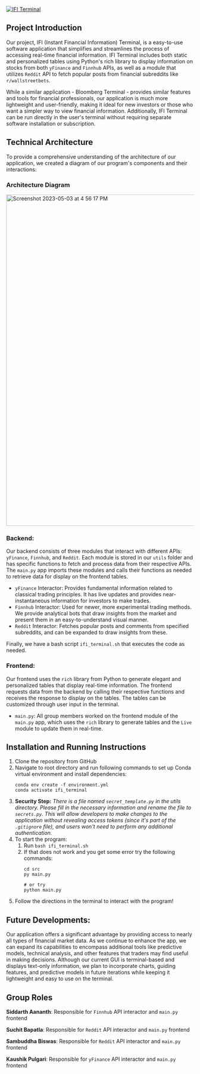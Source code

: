 [![IFI Terminal](https://user-images.githubusercontent.com/90290549/236655150-322af4b7-b1e3-4fb0-afdf-95629e3d1302.png)](https://drive.google.com/file/d/1jaHfjvsNJg4x4zcLPFz05_uAKi_7Y6Ny/view)

## Project Introduction

Our project, IFI (Instant Financial Information) Terminal, is a easy-to-use software application that simplifies and streamlines the process of accessing real-time financial information. IFI Terminal includes both static and personalized tables using Python's rich library to display information on stocks from both `yFinance` and `Finnhub` APIs, as well as a module that utilizes `Reddit` API to fetch popular posts from financial subreddits like `r/wallstreetbets`.

While a similar application - Bloomberg Terminal - provides similar features and tools for financial professionals, our application is much more lightweight and user-friendly, making it ideal for new investors or those who want a simpler way to view financial information. Additionally, IFI Terminal can be run directly in the user's terminal without requiring separate software installation or subscription.

## Technical Architecture

To provide a comprehensive understanding of the architecture of our application, we created a diagram of our program's components and their interactions:

### Architecture Diagram

<img width="889" alt="Screenshot 2023-05-03 at 4 56 17 PM" src="https://user-images.githubusercontent.com/90290549/236059501-a16a5165-55a7-4775-82e8-fc78b1f08a9b.png">

### Backend:

Our backend consists of three modules that interact with different APIs: `yFinance`, `Finnhub`, and `Reddit`. Each module is stored in our `utils` folder and has specific functions to fetch and process data from their respective APIs. The `main.py` app imports these modules and calls their functions as needed to retrieve data for display on the frontend tables.

- `yFinance` Interactor: Provides fundamental information related to classical trading principles. It has live updates and provides near-instantaneous information for investors to make trades.
- `Finnhub` Interactor: Used for newer, more experimental trading methods. We provide analytical bots that draw insights from the market and present them in an easy-to-understand visual manner.
- `Reddit` Interactor: Fetches popular posts and comments from specified subreddits, and can be expanded to draw insights from these.

Finally, we have a bash script `ifi_terminal.sh` that executes the code as needed.

### Frontend:

Our frontend uses the `rich` library from Python to generate elegant and personalized tables that display real-time information. The frontend requests data from the backend by calling their respective functions and receives the response to display on the tables. The tables can be customized through user input in the terminal.

- `main.py`: All group members worked on the frontend module of the `main.py` app, which uses the `rich` library to generate tables and the `Live` module to update them in real-time.

## Installation  and Running Instructions

1. Clone the repository from GitHub
2. Navigate to root directory and run following commands to set up Conda virtual environment and install dependencies:
   ```
   conda env create -f environment.yml
   conda activate ifi_terminal
   ```
3. **Security Step:** *There is a file named `secret_template.py` in the utils directory. Please fill in the necessary information and rename the file to `secrets.py`. This will allow developers to make changes to the application without revealing access tokens (since it's part of the `.gitignore` file), and users won't need to perform any additional authentication.*
4. To start the program:
   1. Run `bash ifi_terminal.sh`
   2. If that does not work and you get some error try the following commands:
      ```
      cd src
      py main.py

      # or try
      python main.py
      ```
5. Follow the directions in the terminal to interact with the program!

## Future Developments:

Our application offers a significant advantage by providing access to nearly all types of financial market data. As we continue to enhance the app, we can expand its capabilities to encompass additional tools like predictive models, technical analysis, and other features that traders may find useful in making decisions. Although our current GUI is terminal-based and displays text-only information, we plan to incorporate charts, guiding features, and predictive models in future iterations while keeping it lightweight and easy to use on the terminal.

## Group Roles

**Siddarth Aananth**: Responsible for `Finnhub` API interactor and `main.py` frontend

**Suchit Bapatla**: Responsible for `Reddit` API interactor and `main.py` frontend

**Sambuddha Biswas**: Responsible for `Reddit` API interactor and `main.py` frontend

**Kaushik Pulgari**: Responsible for `yFinance` API interactor and `main.py` frontend
